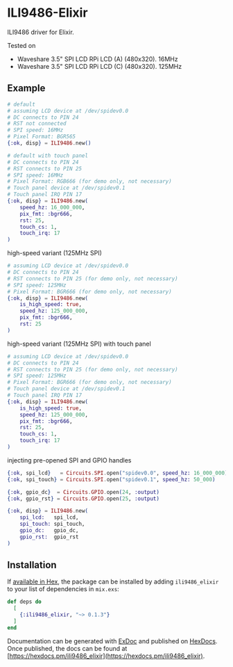 # ILI9486-Elixir

ILI9486 driver for Elixir.

Tested on 
- Waveshare 3.5" SPI LCD RPi LCD (A) (480x320). 16MHz
- Waveshare 3.5" SPI LCD RPi LCD (C) (480x320). 125MHz

## Example

```elixir
# default
# assuming LCD device at /dev/spidev0.0
# DC connects to PIN 24
# RST not connected
# SPI speed: 16MHz
# Pixel Format: BGR565
{:ok, disp} = ILI9486.new()
```

```elixir
# default with touch panel
# DC connects to PIN 24
# RST connects to PIN 25
# SPI speed: 16MHz
# Pixel Format: RGB666 (for demo only, not necessary)
# Touch panel device at /dev/spidev0.1
# Touch panel IRQ PIN 17
{:ok, disp} = ILI9486.new(
    speed_hz: 16_000_000,
    pix_fmt: :bgr666,
    rst: 25,
    touch_cs: 1,
    touch_irq: 17
)
```

high-speed variant (125MHz SPI)
```elixir
# assuming LCD device at /dev/spidev0.0
# DC connects to PIN 24
# RST connects to PIN 25 (for demo only, not necessary)
# SPI speed: 125MHz
# Pixel Format: BGR666 (for demo only, not necessary)
{:ok, disp} = ILI9486.new(
    is_high_speed: true,
    speed_hz: 125_000_000,
    pix_fmt: :bgr666,
    rst: 25
)
```

high-speed variant (125MHz SPI) with touch panel
```elixir
# assuming LCD device at /dev/spidev0.0
# DC connects to PIN 24
# RST connects to PIN 25 (for demo only, not necessary)
# SPI speed: 125MHz
# Pixel Format: BGR666 (for demo only, not necessary)
# Touch panel device at /dev/spidev0.1
# Touch panel IRQ PIN 17
{:ok, disp} = ILI9486.new(
    is_high_speed: true,
    speed_hz: 125_000_000,
    pix_fmt: :bgr666,
    rst: 25,
    touch_cs: 1,
    touch_irq: 17
)
```

injecting pre-opened SPI and GPIO handles
```elixir
{:ok, spi_lcd}   = Circuits.SPI.open("spidev0.0", speed_hz: 16_000_000)
{:ok, spi_touch} = Circuits.SPI.open("spidev0.1", speed_hz: 50_000)

{:ok, gpio_dc}  = Circuits.GPIO.open(24, :output)
{:ok, gpio_rst} = Circuits.GPIO.open(25, :output)

{:ok, disp} = ILI9486.new(
    spi_lcd:   spi_lcd,
    spi_touch: spi_touch,
    gpio_dc:   gpio_dc,
    gpio_rst:  gpio_rst
)
```

## Installation

If [available in Hex](https://hex.pm/docs/publish), the package can be installed
by adding `ili9486_elixir` to your list of dependencies in `mix.exs`:

```elixir
def deps do
  [
    {:ili9486_elixir, "~> 0.1.3"}
  ]
end
```

Documentation can be generated with [ExDoc](https://github.com/elixir-lang/ex_doc)
and published on [HexDocs](https://hexdocs.pm). Once published, the docs can
be found at [https://hexdocs.pm/ili9486_elixir](https://hexdocs.pm/ili9486_elixir).
